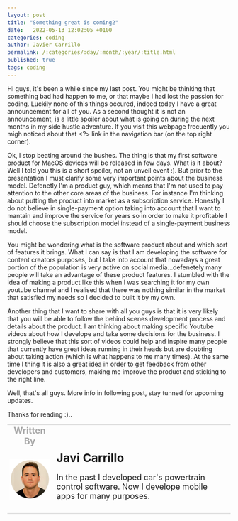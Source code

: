 ```yaml
---
layout: post
title: "Something great is coming2"
date:   2022-05-13 12:02:05 +0100
categories: coding
author: Javier Carrillo
permalink: /:categories/:day/:month/:year/:title.html
published: true
tags: coding
---
```

Hi guys, it's been a while since my last post. You might be thinking that something bad had happen to me, or that maybe I had lost the passion for coding. Luckily none of this things occured, indeed today I have a great announcement for all of you. As a second thought it is not an announcement, is a little spoiler about what is going on during the next months in my side hustle adventure. If you visit this webpage frecuently you migh noticed about that <?> link in the navigation bar (on the top right corner).

Ok, I stop beating around the bushes. The thing is that my first software product for MacOS devices will be released in few days. What is it about? Well I told you this is a short spoiler, not an unveil event :). But prior to the presentation I must clarify some very important points about the business model. Defenetly I'm a product guy, which means that I'm not used to pay attention to the other core areas of the business. For instance I'm thinking about putting the product into market as a subscription service. Honestly I do not believe in single-payment option taking into account that I want to mantain and improve the service for years so in order to make it profitable I should choose the subscription model instead of a single-payment business model.

You might be wondering what is the software product about and which sort of features it brings. What I can say is that I am developing the software for content creators purposes, but I take into account that nowadays a great portion of the population is very active on social media...defenetely many people will take an advantage of these product features. I stumbled with the idea of making a product like this when I was searching it for my own youtube channel and I realised that there was nothing similar in the market that satisfied my needs so I decided to built it by my own.

Another thing that I want to share with all you guys is that it is very likely that you will be able to follow the behind scenes development process and details about the product. I am thinking about making specific Youtube videos about how I develope and take some decisions for the business. I strongly believe that this sort of videos could help and inspire many people that currently have great ideas running in their heads but are doubting about taking action (which is what happens to me many times). At the same time I thing it is also a great idea in order to get feedback from other developers and customers, making me improve the product and sticking to the right line.

Well, that's all guys. More info in following post, stay tunned for upcoming updates.

Thanks for reading :)..

<table style="width: 100%; overflow: scroll; border-right: 0px solid gray; border-left: 0px solid gray">
    <tr style="border-right: 0px solid gray; border-left: 0px solid gray">
        <td style="width: 20%; border-top: 2px solid #DDDDDD; border-left: 0px solid gray; border-right: 0px solid gray; border-bottom: 0px solid gray; text-align: center; vertical-align: center; padding: 0px">
            <p style="color: #A8A8A8; font-size: 20px; margin: 0px 0px"><b>Written By</b></p>
        </td>
        <td style="border-top: 2px solid #DDDDDD; border-left: 0px solid gray; border-right: 0px solid gray; border-bottom: 0px solid gray; text-align: center; vertical-align: center; padding: 0px">
            <p style="color: #A8A8A8; font-size: 20px"><b></b></p>
        </td>
    </tr>
    <tr style="border-right: 0px solid gray; border-left: 0px solid gray">
        <td style="border-top: 0px solid gray; border-left: 0px solid gray; border-right: 0px solid gray; border-bottom: 2px solid #DDDDDD; color: gray; font-size: 20px; background-color: #FDFDFD; text-align: center; vertical-align: center; horizontal-align: center; padding: 5px">
        <img style="display: block; margin-left: auto; margin-right: auto; width: 100%; object-fit: contain" src="/assets/img/yo.png">
        </td>
        <td style="border-top: 0px solid gray; border-left: 0px solid gray; border-right: 0px solid gray; border-bottom: 2px solid #DDDDDD; background-color: #FDFDFD; text-align: left; vertical-align: center; padding: 10px">
            <p style="font-size: 26px; margin: 0px 0px"><b>Javi Carrillo</b></p>
            <p style="font-size: 18px">In the past I developed car's powertrain control software. Now I develope mobile apps for many purposes.</p>
        </td>
    </tr>
</table>




